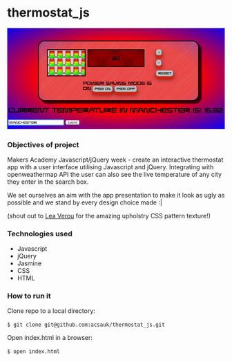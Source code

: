 # thermostat_js

![](/interface.png)

### Objectives of project

Makers Academy Javascript/jQuery week - create an interactive thermostat app with a user interface utilising Javascript and jQuery. Integrating with openweathermap API the user can also see the live temperature of any city they enter in the search box.

We set ourselves an aim with the app presentation to make it look as ugly as possible and we stand by every design choice made :|

(shout out to [Lea Verou](http://lea.verou.me/css3patterns/) for the amazing upholstry CSS pattern texture!)

### Technologies used

- Javascript
- jQuery
- Jasmine
- CSS
- HTML

### How to run it

Clone repo to a local directory:

``$ git clone git@github.com:acsauk/thermostat_js.git``

Open index.html in a browser:

``$ open index.html``
